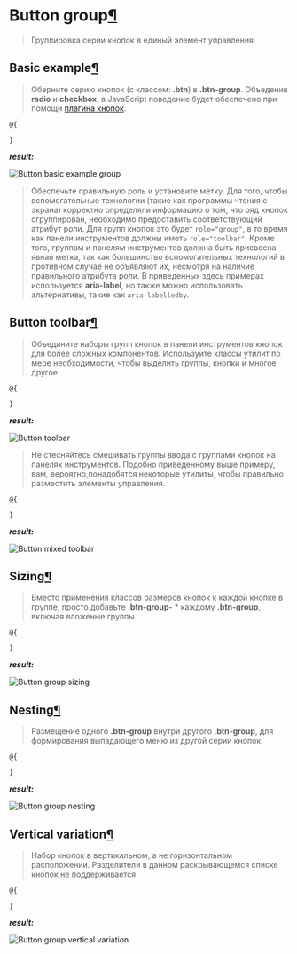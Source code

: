 # Button group[¶](https://getbootstrap.com/docs/4.3/components/button-group/)

> Группировка серии кнопок в единый элемент управления

## Basic example[¶](https://getbootstrap.com/docs/4.3/components/button-group/#basic-example)

> Оберните серию кнопок (с классом: **.btn**) в **.btn-group**.
Объеденив **radio** и **checkbox**, а JavaScript поведение будет обеспечено при помощи [плагина кнопок](https://getbootstrap.com/docs/4.3/components/buttons/#button-plugin).

```cshtml
@{

}
```

***result:***

![Button basic example group](../../demo/btn-group-basic-example-demo.jpg)

> Обеспечьте правильную роль и установите метку.
Для того, чтобы вспомогательные технологии (такие как программы чтения с экрана) корректно определяли информацию о том, что ряд кнопок сгруппирован, необходимо предоставить соответствующий атрибут роли. Для групп кнопок это будет `role="group"`, в то время как панели инструментов должны иметь `role="toolbar"`.
Кроме того, группам и панелям инструментов должна быть присвоена явная метка, так как большинство вспомогательных технологий в противном случае не объявляют их, несмотря на наличие правильного атрибута роли. В приведенных здесь примерах используется **aria-label**, но также можно использовать альтернативы, такие как `aria-labelledby`.

## Button toolbar[¶](https://getbootstrap.com/docs/4.3/components/button-group/#button-toolbar)

> Объедините наборы групп кнопок в панели инструментов кнопок для более сложных компонентов.
Используйте классы утилит по мере необходимости, чтобы выделить группы, кнопки и многое другое.

```cshtml
@{

}
```

***result:***

![Button toolbar](../../demo/btn-toolbar-demo.jpg)

> Не стесняйтесь смешивать группы ввода с группами кнопок на панелях инструментов.
Подобно приведенному выше примеру, вам, вероятно,понадобятся некоторые утилиты, чтобы правильно разместить элементы управления.

```cshtml
@{

}
```

***result:***

![Button mixed toolbar](../../demo/btn-toolbar-mixed-demo.jpg)

## Sizing[¶](https://getbootstrap.com/docs/4.3/components/button-group/#sizing)

> Вместо применения классов размеров кнопок к каждой кнопке в группе, просто добавьте **.btn-group-** * каждому **.btn-group**, включая вложеные группы.

```cshtml
@{

}
```

***result:***

![Button group sizing](../../demo/btn-group-sizing-demo.jpg)

## Nesting[¶](https://getbootstrap.com/docs/4.3/components/button-group/#nesting)

> Размещение одного **.btn-group** внутри другого **.btn-group**, для формирования выпадающего меню из другой серии кнопок.

```cshtml
@{

}
```

***result:***

![Button group nesting](../../demo/btn-group-nesting-demo.jpg)

## Vertical variation[¶](https://getbootstrap.com/docs/4.3/components/button-group/#vertical-variation)

> Набор кнопок в вертикальном, а не горизонтальном расположении. Разделители в данном раскрывающемся списке кнопок не поддерживается.

```cshtml
@{

}
```

***result:***

![Button group vertical variation](../../demo/btn-group-vertical-variation-demo.jpg)
